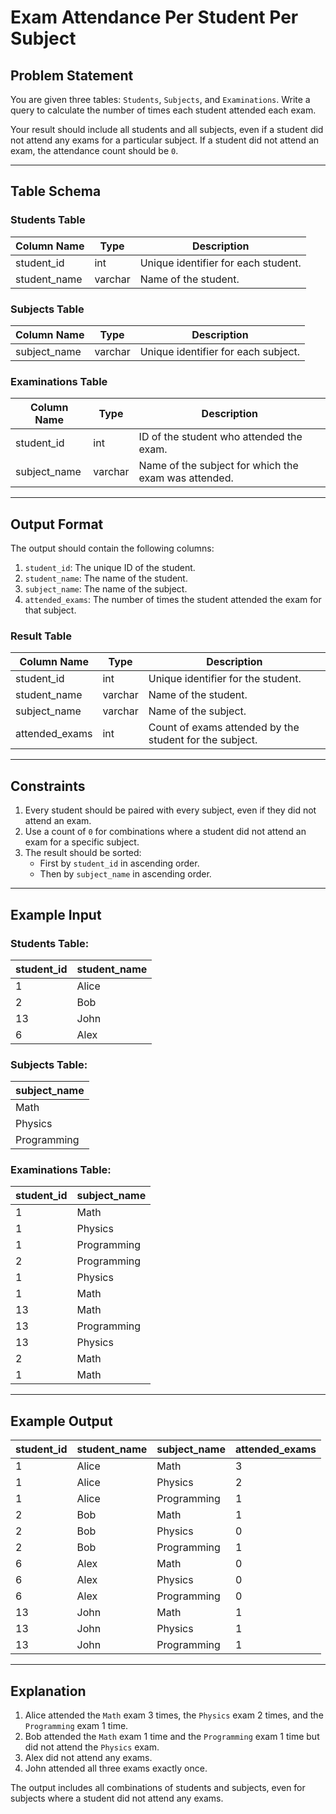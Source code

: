 # Exam Attendance Per Student Per Subject

## Problem Statement
You are given three tables: `Students`, `Subjects`, and `Examinations`. Write a query to calculate the number of times each student attended each exam. 

Your result should include all students and all subjects, even if a student did not attend any exams for a particular subject. If a student did not attend an exam, the attendance count should be `0`.

---

## Table Schema

### Students Table
| Column Name   | Type    | Description                                    |
|---------------|---------|------------------------------------------------|
| student_id    | int     | Unique identifier for each student.            |
| student_name  | varchar | Name of the student.                           |

### Subjects Table
| Column Name   | Type    | Description                                    |
|---------------|---------|------------------------------------------------|
| subject_name  | varchar | Unique identifier for each subject.            |

### Examinations Table
| Column Name   | Type    | Description                                    |
|---------------|---------|------------------------------------------------|
| student_id    | int     | ID of the student who attended the exam.       |
| subject_name  | varchar | Name of the subject for which the exam was attended. |

---

## Output Format
The output should contain the following columns:
1. `student_id`: The unique ID of the student.
2. `student_name`: The name of the student.
3. `subject_name`: The name of the subject.
4. `attended_exams`: The number of times the student attended the exam for that subject.

### Result Table
| Column Name    | Type    | Description                                    |
|----------------|---------|------------------------------------------------|
| student_id     | int     | Unique identifier for the student.             |
| student_name   | varchar | Name of the student.                           |
| subject_name   | varchar | Name of the subject.                           |
| attended_exams | int     | Count of exams attended by the student for the subject. |

---

## Constraints
1. Every student should be paired with every subject, even if they did not attend an exam.
2. Use a count of `0` for combinations where a student did not attend an exam for a specific subject.
3. The result should be sorted:
   - First by `student_id` in ascending order.
   - Then by `subject_name` in ascending order.

---

## Example Input

### Students Table:
| student_id | student_name |
|------------|--------------|
| 1          | Alice        |
| 2          | Bob          |
| 13         | John         |
| 6          | Alex         |

### Subjects Table:
| subject_name |
|--------------|
| Math         |
| Physics      |
| Programming  |

### Examinations Table:
| student_id | subject_name |
|------------|--------------|
| 1          | Math         |
| 1          | Physics      |
| 1          | Programming  |
| 2          | Programming  |
| 1          | Physics      |
| 1          | Math         |
| 13         | Math         |
| 13         | Programming  |
| 13         | Physics      |
| 2          | Math         |
| 1          | Math         |

---

## Example Output

| student_id | student_name | subject_name | attended_exams |
|------------|--------------|--------------|----------------|
| 1          | Alice        | Math         | 3              |
| 1          | Alice        | Physics      | 2              |
| 1          | Alice        | Programming  | 1              |
| 2          | Bob          | Math         | 1              |
| 2          | Bob          | Physics      | 0              |
| 2          | Bob          | Programming  | 1              |
| 6          | Alex         | Math         | 0              |
| 6          | Alex         | Physics      | 0              |
| 6          | Alex         | Programming  | 0              |
| 13         | John         | Math         | 1              |
| 13         | John         | Physics      | 1              |
| 13         | John         | Programming  | 1              |

---

## Explanation
1. Alice attended the `Math` exam 3 times, the `Physics` exam 2 times, and the `Programming` exam 1 time.
2. Bob attended the `Math` exam 1 time and the `Programming` exam 1 time but did not attend the `Physics` exam.
3. Alex did not attend any exams.
4. John attended all three exams exactly once.

The output includes all combinations of students and subjects, even for subjects where a student did not attend any exams.
